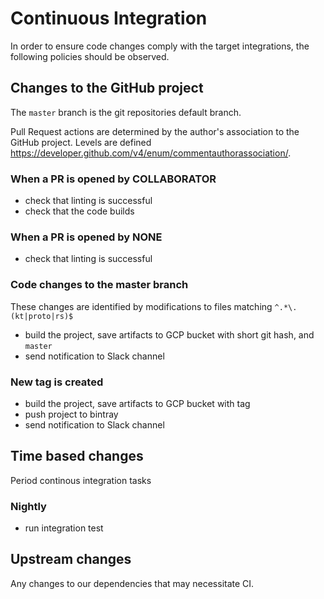 # Continuous Integration

In order to ensure code changes comply with the target integrations, the following policies should be observed.

## Changes to the GitHub project

The `master` branch is the git repositories default branch.

Pull Request actions are determined by the author's association to the GitHub project. Levels are defined https://developer.github.com/v4/enum/commentauthorassociation/.

### When a PR is opened by COLLABORATOR

- check that linting is successful
- check that the code builds

### When a PR is opened by NONE

- check that linting is successful

### Code changes to the master branch

These changes are identified by modifications to files matching `^.*\.(kt|proto|rs)$`

- build the project, save artifacts to GCP bucket with short git hash, and `master`
- send notification to Slack channel

### New tag is created

- build the project, save artifacts to GCP bucket with tag
- push project to bintray
- send notification to Slack channel

## Time based changes

Period continous integration tasks

### Nightly

- run integration test

## Upstream changes

Any changes to our dependencies that may necessitate CI.